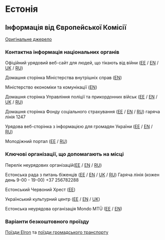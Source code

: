 # Естонія

## Інформація від Європейської Комісії

[Оригінальне джерело](https://ec.europa.eu/info/strategy/priorities-2019-2024/stronger-europe-world/eu-solidarity-ukraine/eu-assistance-ukraine/information-people-fleeing-war-ukraine_uk)

### Контактна інформація національних органів

Офіційний урядовий веб-сайт для людей, що тікають від війни ([EE](https://kriis.ee/julgeolekuolukord-euroopas/info-ukraina-sojapogenikele/eestisse-tulemine) / [EN](https://kriis.ee/en/security-situation-europe/ukrainian-war-refugees/coming-estonia) / [UK](https://kriis.ee/uk-UA/dlya-bizhenciv-z-ukraini/priizd-do-estonii) / [RU](https://kriis.ee/ru/situaciya-s-besopasnostyu-v-evrope/dlya-bezhencev-iz-ukrainy/priezd-v-estoniyu))

Домашня сторінка Міністерства внутрішніх справ ([EN](https://www.siseministeerium.ee/en))

Міністерство економіки та комунікації ([EN](https://www.mkm.ee/en/news/ukrainian-war-refugees-can-travel-estonian-trains-and-city-and-county-buses-free-charge))

Домашня сторінка Управління поліції та прикордонних військ  ([EE](https://www.politsei.ee/et/juhend/info-seoses-ukraina-sojaga) / [EN](https://www.politsei.ee/en/instructions/information-on-the-war-in-ukraine) / [UK](https://www.politsei.ee/uk/instrukciya/informaciya-u-zv-yazku-z-ukrajinskoyu-viynoyu) / [RU](https://www.politsei.ee/ru/instruktsii/informaciya-svyazannaya-s-voynoy-v-ukraine))

Домашня сторінка Фонду соціального страхування ([EE](https://sotsiaalkindlustusamet.ee/et/ukraina) / [EN](https://sotsiaalkindlustusamet.ee/en/ukraine) / [RU](https://sotsiaalkindlustusamet.ee/ru/chavo-po-obsluzhivaniyu-klientov)) гаряча лінія 1247

Урядова веб-сторінка з інформацією для громадян України ([EE](https://www.kriis.ee/julgeolekuolukord-euroopas/info-ukraina-sojapogenikele/eestisse-tulemine) / [EN](https://www.kriis.ee/en/security-situation-europe/ukrainian-war-refugees/coming-estonia) / [RU](https://www.kriis.ee/ru/situaciya-s-besopasnostyu-v-evrope/dlya-bezhencev-iz-ukrainy/priezd-v-estoniyu))

Молодіжний портал ([EE](https://www.teeviit.ee/) / [RU](https://www.teeviit.ee/ru/))

### Ключові організації, що допомагають на місці

Перелік неурядових організацій([EE](https://kriis.ee/aita-ukrainat) / [EN](https://kriis.ee/en/help-ukraine) / [RU](https://kriis.ee/ru/pomogite-ukraine))

Естонська рада з питань біженців ([EE](https://www.pagulasabi.ee/) / [EN](https://www.pagulasabi.ee/en) / [UK](https://www.pagulasabi.ee/uk) / [RU](https://www.pagulasabi.ee/ru)) Гаряча лінія (кожен день 9-00 - 19-00)  +37 256782288  

Естонський Червоний Хрест ([EE](https://redcross.ee/))

Український культурний центр ([EE](http://ukk.ee/et/) / [EN](http://ukk.ee/en/) / [UK](http://ukk.ee/uk/))

Естонська неурядова організація Mondo MTÜ ([EE](https://mondo.org.ee/) / [EN](https://mondo.org.ee/en/))

### Варіанти безкоштовного проїзду

[Поїзди Elron](https://www.mkm.ee/en/news/ukrainian-war-refugees-can-travel-estonian-trains-and-city-and-county-buses-free-charge) та [ поїзди громадського транспорту](https://www.mkm.ee/en/news/ukrainian-war-refugees-can-travel-estonian-trains-and-city-and-county-buses-free-charge)